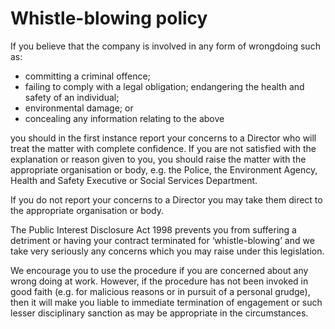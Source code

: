 # Whistle-blowing policy

If you believe that the company is involved in any form of wrongdoing such as:
- committing a criminal offence;
- failing to comply with a legal obligation; endangering the health and safety of an individual;
- environmental damage; or
- concealing any information relating to the above

you should in the first instance report your concerns to a Director who will treat the matter with complete confidence. If you are not satisfied with the explanation or reason given to you, you should raise the matter with the appropriate organisation or body, e.g. the Police, the Environment Agency, Health and Safety Executive or Social Services Department.

If you do not report your concerns to a Director you may take them direct to the appropriate organisation or body.

The Public Interest Disclosure Act 1998 prevents you from suffering a detriment or having your contract terminated for ‘whistle-blowing’ and we take very seriously any concerns which you may raise under this legislation.

We encourage you to use the procedure if you are concerned about any wrong doing at work. However, if the procedure has not been invoked in good faith (e.g. for malicious reasons or in pursuit of a personal grudge), then it will make you liable to immediate termination of engagement or such lesser disciplinary sanction as may be appropriate in the circumstances.
